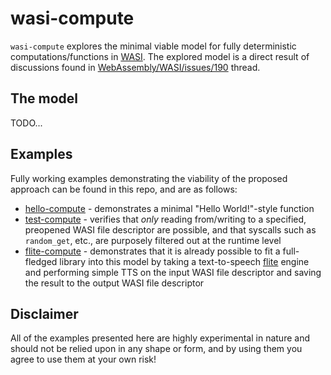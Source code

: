 # wasi-compute

`wasi-compute` explores the minimal viable model for fully deterministic
computations/functions in [WASI]. The explored model is a direct result
of discussions found in [WebAssembly/WASI/issues/190] thread.

[WASI]: https://wasi.dev
[WebAssembly/WASI/issues/190]: https://github.com/WebAssembly/WASI/issues/190

## The model

TODO...

## Examples

Fully working examples demonstrating the viability of the proposed approach can
be found in this repo, and are as follows:

* [hello-compute] - demonstrates a minimal "Hello World!"-style function
* [test-compute] - verifies that *only* reading from/writing to a specified, preopened
                   WASI file descriptor are possible, and that syscalls such as
                   `random_get`, etc., are purposely filtered out at the runtime level
* [flite-compute] - demonstrates that it is already possible to fit a full-fledged
                    library into this model by taking a text-to-speech [flite] engine
                    and performing simple TTS on the input WASI file descriptor and
                    saving the result to the output WASI file descriptor

[hello-compute]: hello-compute
[test-compute]: test-compute
[flite-compute]: flite-compute
[flite]: https://festvox.org/flite/index.html

## Disclaimer

All of the examples presented here are highly experimental in nature and should
not be relied upon in any shape or form, and by using them you agree to use them
at your own risk!

